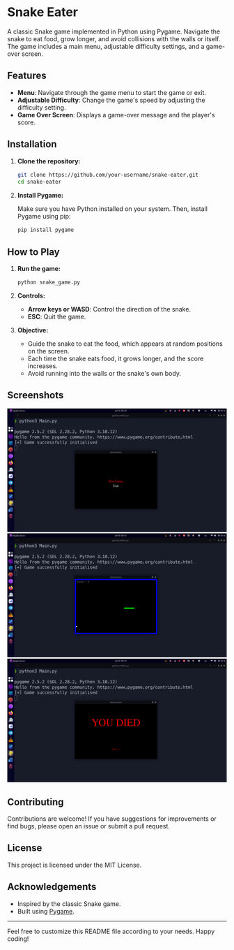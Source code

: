 
# Snake Eater

A classic Snake game implemented in Python using Pygame. Navigate the snake to eat food, grow longer, and avoid collisions with the walls or itself. The game includes a main menu, adjustable difficulty settings, and a game-over screen.

## Features

- **Menu**: Navigate through the game menu to start the game or exit.
- **Adjustable Difficulty**: Change the game's speed by adjusting the difficulty setting.
- **Game Over Screen**: Displays a game-over message and the player's score.

## Installation

1. **Clone the repository:**

    ```bash
    git clone https://github.com/your-username/snake-eater.git
    cd snake-eater
    ```

2. **Install Pygame:**

    Make sure you have Python installed on your system. Then, install Pygame using pip:

    ```bash
    pip install pygame
    ```

## How to Play

1. **Run the game:**

    ```bash
    python snake_game.py
    ```

2. **Controls:**

    - **Arrow keys or WASD**: Control the direction of the snake.
    - **ESC**: Quit the game.

3. **Objective:**

    - Guide the snake to eat the food, which appears at random positions on the screen.
    - Each time the snake eats food, it grows longer, and the score increases.
    - Avoid running into the walls or the snake's own body.

## Screenshots

![Menu](Images/1.png)
![Gameplay](Images/2.png)
![Game Over](Images/3.png)

## Contributing

Contributions are welcome! If you have suggestions for improvements or find bugs, please open an issue or submit a pull request.

## License

This project is licensed under the MIT License.

## Acknowledgements

- Inspired by the classic Snake game.
- Built using [Pygame](https://www.pygame.org/).

---

Feel free to customize this README file according to your needs. Happy coding!
```
